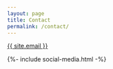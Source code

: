 ```yaml
---
layout: page
title: Contact
permalink: /contact/
---
```


<a class="u-email" href="mailto:{{ site.email }}">{{ site.email }}</a>

<div>
{%- include social-media.html -%}
</div>
